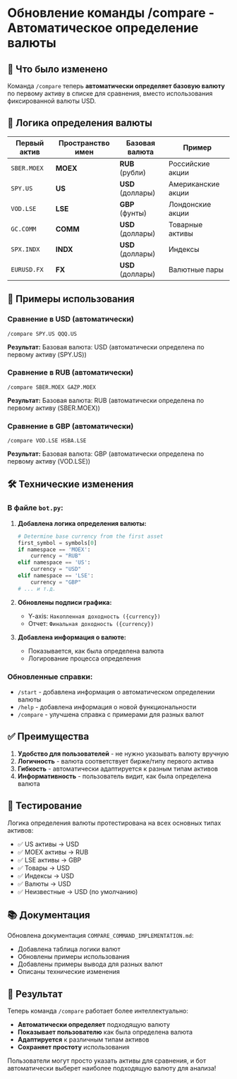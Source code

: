 # Обновление команды /compare - Автоматическое определение валюты

## 🎯 Что было изменено

Команда `/compare` теперь **автоматически определяет базовую валюту** по первому активу в списке для сравнения, вместо использования фиксированной валюты USD.

## 🔄 Логика определения валюты

| Первый актив | Пространство имен | Базовая валюта | Пример |
|--------------|-------------------|----------------|---------|
| `SBER.MOEX` | **MOEX** | **RUB** (рубли) | Российские акции |
| `SPY.US` | **US** | **USD** (доллары) | Американские акции |
| `VOD.LSE` | **LSE** | **GBP** (фунты) | Лондонские акции |
| `GC.COMM` | **COMM** | **USD** (доллары) | Товарные активы |
| `SPX.INDX` | **INDX** | **USD** (доллары) | Индексы |
| `EURUSD.FX` | **FX** | **USD** (доллары) | Валютные пары |

## 📝 Примеры использования

### Сравнение в USD (автоматически)
```
/compare SPY.US QQQ.US
```
**Результат:** Базовая валюта: USD (автоматически определена по первому активу (SPY.US))

### Сравнение в RUB (автоматически)
```
/compare SBER.MOEX GAZP.MOEX
```
**Результат:** Базовая валюта: RUB (автоматически определена по первому активу (SBER.MOEX))

### Сравнение в GBP (автоматически)
```
/compare VOD.LSE HSBA.LSE
```
**Результат:** Базовая валюта: GBP (автоматически определена по первому активу (VOD.LSE))

## 🛠️ Технические изменения

### В файле `bot.py`:

1. **Добавлена логика определения валюты:**
   ```python
   # Determine base currency from the first asset
   first_symbol = symbols[0]
   if namespace == 'MOEX':
       currency = "RUB"
   elif namespace == 'US':
       currency = "USD"
   elif namespace == 'LSE':
       currency = "GBP"
   # ... и т.д.
   ```

2. **Обновлены подписи графика:**
   - Y-axis: `Накопленная доходность ({currency})`
   - Отчет: `Финальная доходность ({currency})`

3. **Добавлена информация о валюте:**
   - Показывается, как была определена валюта
   - Логирование процесса определения

### Обновленные справки:
- `/start` - добавлена информация о автоматическом определении валюты
- `/help` - добавлена информация о новой функциональности
- `/compare` - улучшена справка с примерами для разных валют

## ✅ Преимущества

1. **Удобство для пользователей** - не нужно указывать валюту вручную
2. **Логичность** - валюта соответствует бирже/типу первого актива
3. **Гибкость** - автоматически адаптируется к разным типам активов
4. **Информативность** - пользователь видит, как была определена валюта

## 🧪 Тестирование

Логика определения валюты протестирована на всех основных типах активов:
- ✅ US активы → USD
- ✅ MOEX активы → RUB  
- ✅ LSE активы → GBP
- ✅ Товары → USD
- ✅ Индексы → USD
- ✅ Валюты → USD
- ✅ Неизвестные → USD (по умолчанию)

## 📚 Документация

Обновлена документация `COMPARE_COMMAND_IMPLEMENTATION.md`:
- Добавлена таблица логики валют
- Обновлены примеры использования
- Добавлены примеры вывода для разных валют
- Описаны технические изменения

## 🚀 Результат

Теперь команда `/compare` работает более интеллектуально:
- **Автоматически определяет** подходящую валюту
- **Показывает пользователю** как была определена валюта
- **Адаптируется** к различным типам активов
- **Сохраняет простоту** использования

Пользователи могут просто указать активы для сравнения, и бот автоматически выберет наиболее подходящую валюту для анализа!
